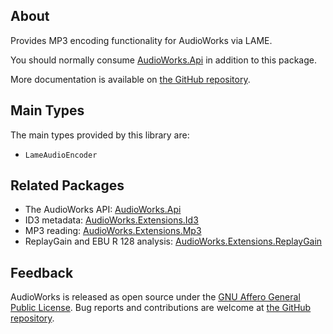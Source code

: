 ## About

Provides MP3 encoding functionality for AudioWorks via LAME.

You should normally consume [AudioWorks.Api](https://www.nuget.org/packages/AudioWorks.Api/) in addition to this package.

More documentation is available on [the GitHub repository](https://github.com/jherby2k/AudioWorks).

## Main Types

The main types provided by this library are:

* `LameAudioEncoder`

## Related Packages

* The AudioWorks API: [AudioWorks.Api](https://www.nuget.org/packages/AudioWorks.Api/)
* ID3 metadata: [AudioWorks.Extensions.Id3](https://www.nuget.org/packages/AudioWorks.Extensions.Id3/)
* MP3 reading: [AudioWorks.Extensions.Mp3](https://www.nuget.org/packages/AudioWorks.Extensions.Mp3/)
* ReplayGain and EBU R 128 analysis: [AudioWorks.Extensions.ReplayGain](https://www.nuget.org/packages/AudioWorks.Extensions.ReplayGain/)

## Feedback

AudioWorks is released as open source under the [GNU Affero General Public License](https://github.com/jherby2k/AudioWorks/blob/main/LICENSE). Bug reports and contributions are welcome at [the GitHub repository](https://github.com/jherby2k/AudioWorks).